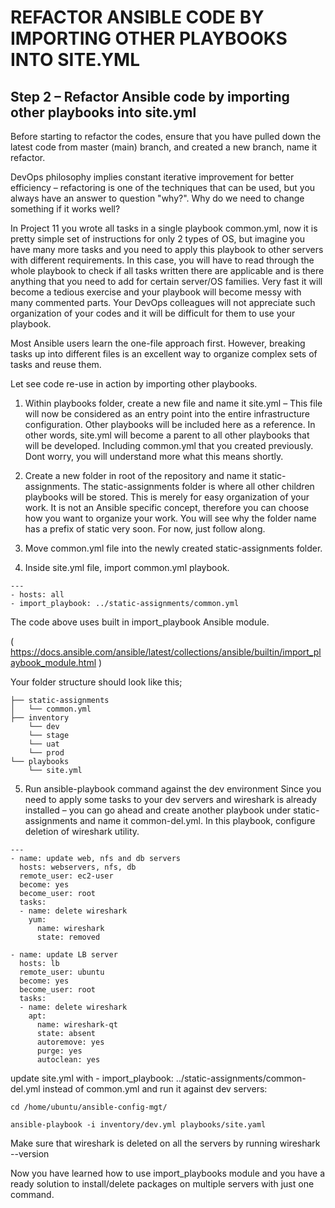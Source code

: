 # REFACTOR ANSIBLE CODE BY IMPORTING OTHER PLAYBOOKS INTO SITE.YML

## Step 2 – Refactor Ansible code by importing other playbooks into site.yml

Before starting to refactor the codes, ensure that you have pulled down the latest code from master (main) branch, and created a new 
branch, name it refactor.

DevOps philosophy implies constant iterative improvement for better efficiency – refactoring is one of the techniques that can be
used, but you always have an answer to question "why?". Why do we need to change something if it works well?

In Project 11 you wrote all tasks in a single playbook common.yml, now it is pretty simple set of instructions for only 2 types of OS,
but imagine you have many more tasks and you need to apply this playbook to other servers with different requirements. In this case,
you will have to read through the whole playbook to check if all tasks written there are applicable and is there anything that you 
need to add for certain server/OS families. Very fast it will become a tedious exercise and your playbook will become messy with
many commented parts. Your DevOps colleagues will not appreciate such organization of your codes and it will be difficult for them
to use your playbook.

Most Ansible users learn the one-file approach first. However, breaking tasks up into different files is an excellent way to organize
complex sets of tasks and reuse them.

Let see code re-use in action by importing other playbooks.


1. Within playbooks folder, create a new file and name it site.yml – This file will now be considered as an entry point into the 
entire infrastructure configuration. Other playbooks will be included here as a reference. In other words, site.yml will become 
a parent to all other playbooks that will be developed. Including common.yml that you created previously. Dont worry, you will 
understand more what this means shortly.

2. Create a new folder in root of the repository and name it static-assignments. The static-assignments folder is where all other 
children playbooks will be stored. This is merely for easy organization of your work. It is not an Ansible specific concept, therefore
you can choose how you want to organize your work. You will see why the folder name has a prefix of static very soon. For now, just
follow along.

3. Move common.yml file into the newly created static-assignments folder.

4. Inside site.yml file, import common.yml playbook.


```
---
- hosts: all
- import_playbook: ../static-assignments/common.yml
```

The code above uses built in import_playbook Ansible module.

( https://docs.ansible.com/ansible/latest/collections/ansible/builtin/import_playbook_module.html )

Your folder structure should look like this;

```
├── static-assignments
│   └── common.yml
├── inventory
    └── dev
    └── stage
    └── uat
    └── prod
└── playbooks
    └── site.yml
```


5. Run ansible-playbook command against the dev environment
Since you need to apply some tasks to your dev servers and wireshark is already installed – you can go ahead and create another
playbook under static-assignments and name it common-del.yml. In this playbook, configure deletion of wireshark utility.


```
---
- name: update web, nfs and db servers
  hosts: webservers, nfs, db
  remote_user: ec2-user
  become: yes
  become_user: root
  tasks:
  - name: delete wireshark
    yum:
      name: wireshark
      state: removed

- name: update LB server
  hosts: lb
  remote_user: ubuntu
  become: yes
  become_user: root
  tasks:
  - name: delete wireshark
    apt:
      name: wireshark-qt
      state: absent
      autoremove: yes
      purge: yes
      autoclean: yes
```


update site.yml with - import_playbook: ../static-assignments/common-del.yml instead of common.yml and run it against dev servers:

```
cd /home/ubuntu/ansible-config-mgt/

ansible-playbook -i inventory/dev.yml playbooks/site.yaml
```

Make sure that wireshark is deleted on all the servers by running wireshark --version

Now you have learned how to use import_playbooks module and you have a ready solution to install/delete packages on multiple 
servers with just one command.
